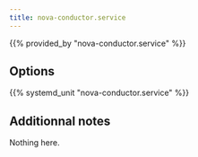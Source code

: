```yaml
---
title: nova-conductor.service
---
```


{{% provided_by "nova-conductor.service" %}}

## Options

{{% systemd_unit "nova-conductor.service" %}}

## Additionnal notes

Nothing here.